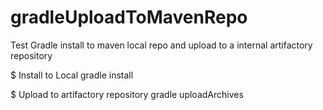 # gradleUploadToMavenRepo


Test Gradle install to maven local repo and upload to a internal artifactory repository

$ Install to Local
gradle install


$ Upload to artifactory repository
gradle uploadArchives
